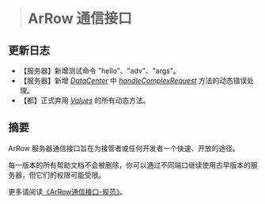 > # ArRow 通信接口

## 更新日志

- 【服务器】新增测试命令 "hello"、"adv"、"args"。 
- 【服务器】新增 *<u>DataCenter</u>* 中 *<u>handleComplexRequest</u>* 方法的动态错误处理。
- 【都】正式弃用 *<u>Values</u>* 的所有动态方法。

## 摘要

ArRow 服务器通信接口旨在为接管者或任何开发者一个快速、开放的途径。

每一版本的所有帮助文档不会被删除，你可以通过不同端口继续使用古早版本的服务器，但它们的权限可能受限。

更多请阅读[《ArRow通信接口-规范》](ArRow通信接口-规范.md)。